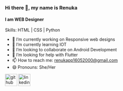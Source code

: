 ### Hi there 👋, my name is Renuka
#### I am WEB Designer

Skills: HTML | CSS | Python

- 🔭 I’m currently working on Responsive web designs 
- 🌱 I’m currently learning IOT 
- 👯 I’m looking to collaborate on Android Development 
- 🤔 I’m looking for help with Flutter 
- 📫 How to reach me: renukapp16052000@gmail.com 
- 😄 Pronouns: She/Her 


[<img src='https://cdn.jsdelivr.net/npm/simple-icons@3.0.1/icons/github.svg' alt='github' height='40'>](https://github.com/https://github.com/1650Renuka)  [<img src='https://cdn.jsdelivr.net/npm/simple-icons@3.0.1/icons/linkedin.svg' alt='linkedin' height='40'>](https://www.linkedin.com/in/https://www.linkedin.com/in/renuka-p-p-4245711b1//)  
